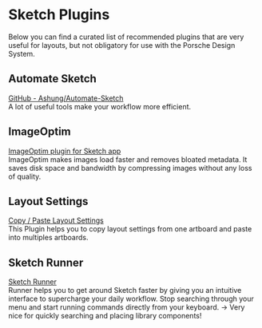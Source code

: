 # Sketch Plugins
Below you can find a curated list of recommended plugins that are very useful for layouts, but not obligatory for use with the Porsche Design System.
  
## Automate Sketch  
[GitHub - Ashung/Automate-Sketch](https://github.com/Ashung/Automate-Sketch)  
A lot of useful tools make your workflow more efficient.  

## ImageOptim  
[ImageOptim plugin for Sketch app](https://imageoptim.com/sketch)  
ImageOptim makes images load faster and removes bloated metadata. It saves disk space and bandwidth by compressing images without any loss of quality.

## Layout Settings 
[Copy / Paste Layout Settings](https://sketchpacks.herokuapp.com/plugins/sketch-copy-paste-layout-settings)  
This Plugin helps you to copy layout settings from one artboard and paste into multiples artboards.
  
## Sketch Runner  
[Sketch Runner](https://sketchrunner.com/)  
Runner helps you to get around Sketch faster by giving you an intuitive interface to supercharge your daily workflow. Stop searching through your menu and start running commands directly from your keyboard.
→ Very nice for quickly searching and placing library components!  

